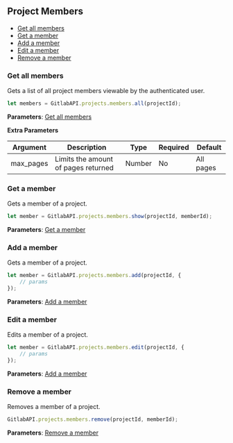 ## Project Members

* [Get all members](#get-all-members)
* [Get a member](#get-a-member)
* [Add a member](#add-a-member)
* [Edit a member](#edit-a-member)
* [Remove a member](#remove-a-member)


### Get all members

Gets a list of all project members viewable by the authenticated user.

```javascript
let members = GitlabAPI.projects.members.all(projectId);
```
**Parameters**: [Get all members](https://github.com/gitlabhq/gitlabhq/blob/master/doc/api/members.md#list-all-members-of-a-group-or-project)

**Extra Parameters**

| Argument      | Description              | Type     | Required | Default           |
|---------------|--------------------------|----------|----------|-------------------|
| max_pages     |Limits the amount of pages returned | Number   | No       |  All pages         |


### Get a member

Gets a member of a project.

```javascript
let member = GitlabAPI.projects.members.show(projectId, memberId);
```
**Parameters**: [Get a member](https://github.com/gitlabhq/gitlabhq/blob/master/doc/api/members.md#get-a-member-of-a-group-or-project)


### Add a member

Gets a member of a project.

```javascript
let member = GitlabAPI.projects.members.add(projectId, {
	// params
});
```
**Parameters**: [Add a member](https://github.com/gitlabhq/gitlabhq/blob/master/doc/api/members.md#add-a-member-to-a-group-or-project)


### Edit a member

Edits a member of a project.

```javascript
let member = GitlabAPI.projects.members.edit(projectId, {
	// params
});
```
**Parameters**: [Add a member](https://github.com/gitlabhq/gitlabhq/blob/master/doc/api/members.md#add-a-member-to-a-group-or-project)


### Remove a member

Removes a member of a project.

```javascript
GitlabAPI.projects.members.remove(projectId, memberId);
```
**Parameters**: [Remove a member](https://github.com/gitlabhq/gitlabhq/blob/master/doc/api/members.md#remove-a-member-to-a-group-or-project)
